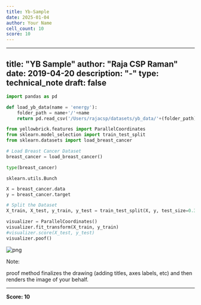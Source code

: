 ```yaml
---
title: Yb-Sample
date: 2025-01-04
author: Your Name
cell_count: 10
score: 10
---
```


---
title: "YB Sample"
author: "Raja CSP Raman"
date: 2019-04-20
description: "-"
type: technical_note
draft: false
---

```python
import pandas as pd
```


```python
def load_yb_data(name = 'energy'):
    folder_path = name+'/'+name
    return pd.read_csv('/Users/rajacsp/datasets/yb_data/'+(folder_path)+'.csv')
```


```python
from yellowbrick.features import ParallelCoordinates
from sklearn.model_selection import train_test_split
from sklearn.datasets import load_breast_cancer
```


```python
# Load Breast Cancer Dataset
breast_cancer = load_breast_cancer()
```


```python
type(breast_cancer)
```




    sklearn.utils.Bunch




```python
X = breast_cancer.data
y = breast_cancer.target
```


```python
# Split the Dataset
X_train, X_test, y_train, y_test = train_test_split(X, y, test_size=0.33, random_state=44)
```


```python
visualizer = ParallelCoordinates()
visualizer.fit_transform(X_train, y_train)
#visualizer.score(X_test, y_test)
visualizer.poof()
```


    
![png](/mlnotes/images/yb-sample_8_0.png)
    


Note:

proof method finalizes the drawing (adding titles, axes labels, etc) and then renders the image of your behalf.


---
**Score: 10**